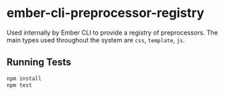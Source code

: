 # ember-cli-preprocessor-registry

Used internally by Ember CLI to provide a registry of preprocessors. The main types
used throughout the system are `css`, `template`, `js`.

## Running Tests

```bash
npm install
npm test
```
